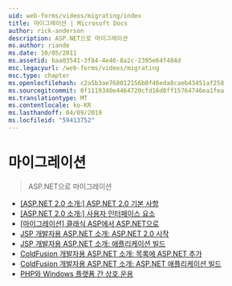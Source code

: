 ```yaml
---
uid: web-forms/videos/migrating/index
title: 마이그레이션 | Microsoft Docs
author: rick-anderson
description: ASP.NET으로 마이그레이션
ms.author: riande
ms.date: 10/05/2011
ms.assetid: baa03541-3f84-4e46-8a2c-2395e64f484d
msc.legacyurl: /web-forms/videos/migrating
msc.type: chapter
ms.openlocfilehash: c2a5b3ae768012156b0f46eda8caeb43451af258
ms.sourcegitcommit: 0f1119340e4464720cfd16d0ff15764746ea1fea
ms.translationtype: MT
ms.contentlocale: ko-KR
ms.lasthandoff: 04/09/2019
ms.locfileid: "59413752"
---
```

# <a name="migrating"></a>마이그레이션

> ASP.NET으로 마이그레이션


- [[ASP.NET 2.0 소개:] ASP.NET 2.0 기본 사항](intro-to-aspnet-20-aspnet-20-fundamentals.md)
- [[ASP.NET 2.0 소개:] 사용자 인터페이스 요소](intro-to-aspnet-20-user-interface-elements.md)
- [[마이그레이션] 클래식 ASP에서 ASP.NET으로](migrating-from-classic-asp-to-aspnet.md)
- [JSP 개발자용 ASP.NET 소개: ASP.NET 2.0 시작](intro-to-aspnet-for-jsp-developers-welcome-to-aspnet-20.md)
- [JSP 개발자용 ASP.NET 소개: 애플리케이션 빌드](intro-to-aspnet-for-jsp-developers-building-applications.md)
- [ColdFusion 개발자용 ASP.NET 소개: 목록에 ASP.NET 추가](intro-to-aspnet-for-coldfusion-developers-adding-aspnet-to-your-repertoire.md)
- [ColdFusion 개발자용 ASP.NET 소개: ASP.NET 애플리케이션 빌드](introduction-to-aspnet-for-coldfusion-developers-building-an-aspnet-application.md)
- [PHP와 Windows 플랫폼 간 상호 운용](interop-between-php-and-the-windows-platform.md)
